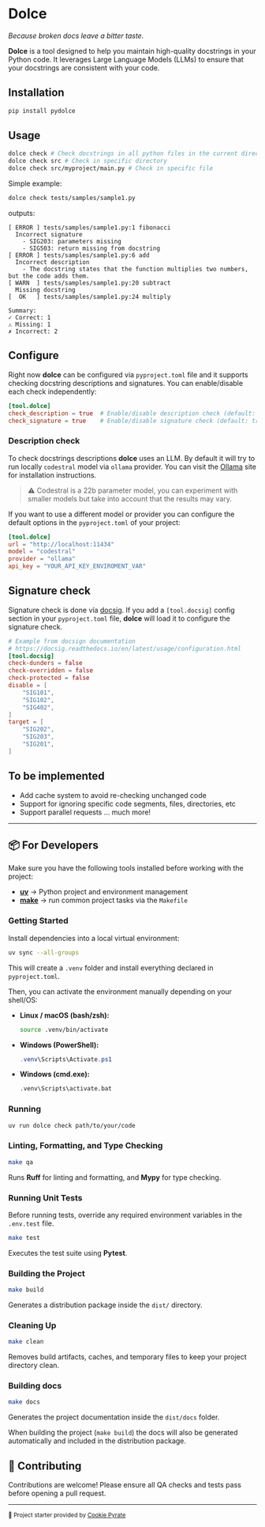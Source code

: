 # Dolce

*Because broken docs leave a bitter taste.*

**Dolce** is a tool designed to help you maintain high-quality docstrings in your Python code. It leverages Large Language Models (LLMs) to ensure that your docstrings are consistent with your code.

## Installation

```bash
pip install pydolce
```

## Usage

```bash
dolce check # Check docstrings in all python files in the current directory and subdirectories
dolce check src # Check in specific directory
dolce check src/myproject/main.py # Check in specific file
```

Simple example:

```bash
dolce check tests/samples/sample1.py
```

outputs:

```text
[ ERROR ] tests/samples/sample1.py:1 fibonacci
  Incorrect signature
    - SIG203: parameters missing
    - SIG503: return missing from docstring
[ ERROR ] tests/samples/sample1.py:6 add
  Incorrect description
    - The docstring states that the function multiplies two numbers, but the code adds them.
[ WARN  ] tests/samples/sample1.py:20 subtract
  Missing docstring
[  OK   ] tests/samples/sample1.py:24 multiply

Summary:
✓ Correct: 1
⚠ Missing: 1
✗ Incorrect: 2
```

## Configure

Right now **dolce** can be configured via `pyproject.toml` file and it supports checking docstring descriptions and signatures. You can enable/disable each check independently:

```toml
[tool.dolce]
check_description = true  # Enable/disable description check (default: true)
check_signature = true    # Enable/disable signature check (default: true)
```

### Description check

To check docstrings descriptions **dolce** uses an LLM. By default it will try to run locally `codestral` model via `ollama` provider. You can visit the [Ollama](https://ollama.com/) site for installation instructions.

> :warning: Codestral is a 22b parameter model, you can experiment with smaller models but take into account that the results may vary.

If you want to use a different model or provider you can configure the default options in the `pyproject.toml` of your project:

```toml
[tool.dolce]
url = "http://localhost:11434"
model = "codestral"
provider = "ollama"
api_key = "YOUR_API_KEY_ENVIROMENT_VAR"
```

## Signature check

Signature check is done vía [docsig](https://docsig.readthedocs.io/en/latest/index.html). If you add a `[tool.docsig]` config section in your `pyproject.toml` file, **dolce** will load it to configure the signature check.

```toml
# Example from docsign documentation 
# https://docsig.readthedocs.io/en/latest/usage/configuration.html
[tool.docsig]
check-dunders = false
check-overridden = false
check-protected = false
disable = [
    "SIG101",
    "SIG102",
    "SIG402",
]
target = [
    "SIG202",
    "SIG203",
    "SIG201",
]
```


## To be implemented

- Add cache system to avoid re-checking unchanged code
- Support for ignoring specific code segments, files, directories, etc
- Support parallel requests
... much more!

---

## 📦 For Developers

Make sure you have the following tools installed before working with the project:

- [**uv**](https://docs.astral.sh/uv/) → Python project and environment management
- [**make**](https://www.gnu.org/software/make/) → run common project tasks via the `Makefile`

### Getting Started

Install dependencies into a local virtual environment:

```bash
uv sync --all-groups
```

This will create a `.venv` folder and install everything declared in `pyproject.toml`.

Then, you can activate the environment manually depending on your shell/OS:

- **Linux / macOS (bash/zsh):**

  ```bash
  source .venv/bin/activate
  ```

- **Windows (PowerShell):**

  ```powershell
  .venv\Scripts\Activate.ps1
  ```

- **Windows (cmd.exe):**

  ```cmd
  .venv\Scripts\activate.bat
  ```

### Running

```bash
uv run dolce check path/to/your/code
```

### Linting, Formatting, and Type Checking

```bash
make qa
```

Runs **Ruff** for linting and formatting, and **Mypy** for type checking.

### Running Unit Tests

Before running tests, override any required environment variables in the `.env.test` file.

```bash
make test
```

Executes the test suite using **Pytest**.

### Building the Project

```bash
make build
```

Generates a distribution package inside the `dist/` directory.

### Cleaning Up

```bash
make clean
```

Removes build artifacts, caches, and temporary files to keep your project directory clean.

### Building docs

```bash
make docs
```

Generates the project documentation inside the `dist/docs` folder.

When building the project (`make build`) the docs will also be generated automatically and
included in the distribution package.

## 🤝 Contributing

Contributions are welcome!
Please ensure all QA checks and tests pass before opening a pull request.

---

<sub>🚀 Project starter provided by [Cookie Pyrate](https://github.com/gvieralopez/cookie-pyrate)</sub>